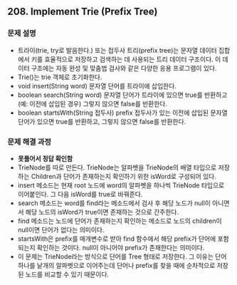 ## 208. Implement Trie (Prefix Tree)
### 문제 설명
- 트라이(trie, try로 발음한다.) 또는 접두사 트리(prefix tree)는 문자열 데이터 집합에서 키를 효율적으로 저장하고 검색하는 데 사용되는 트리 데이터 구조이다. 이 데이터 구조에는 자동 완성 및 맞춤법 검사와 같은 다양한 응용 프로그램이 있다.
- Trie()는 trie 객체로 초기화한다.
- void insert(String word) 문자열 단어를 트라이에 삽입한다.
- boolean search(String word) 문자열 단어가 트라이에 있으면 true를 반환하고(예: 이전에 삽입된 경우) 그렇지 않으면 false를 반환한다.
- boolean startsWith(String 접두사) prefix 접두사가 있는 이전에 삽입된 문자열 단어가 있으면 true를 반환하고, 그렇지 않으면 false를 반환한다.
​
### 문제 해결 과정
- **못풀어서 정답 확인함**
- TrieNode를 따로 만든다. TrieNode는 알파벳을 TrieNode의 배열 타입으로 저장하는 Children과 단어가 존재하는지 확인하기 위한 isWord로 구성되어 있다.
- insert 메소드는 현재 root 노드에 word의 알파벳을 하나씩 TrieNode 타입으로 이어붙인다. 그 다음 isWord를 true로 바꿔준다.
- search 메소드는 word를 find라는 메소드에서 검사 후 해당 노드가 null이 아니면서 해당 노드의 isWord가 true이면 존재하는 것으로 간주한다.
- find 메소드는 노드에 단어가 존재하는지 확인하는 메소드로 노드의 children이 null이면 단어가 없다는 의미이다.
- startsWith은 prefix를 매개변수로 받아 find 함수에서 해당 prefix가 단어에 포함되는지 확인하는 것이다. null이 아니어야 prefix가 존재한다는 의미이다.
- 이 문제는 TrieNode라는 방식으로 단어를 Tree 형태로 저장한다. 그 이유는 단어 하나를 낱개의 알파벳으로 이어주는데 단어나 prefix를 찾을 때에 순차적으로 저장된 노드를 비교할 수 있기 때문이다.
